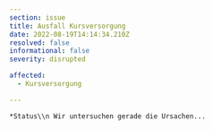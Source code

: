 ```yaml
---
section: issue
title: Ausfall Kursversorgung
date: 2022-08-19T14:14:34.210Z
resolved: false
informational: false
severity: disrupted

affected:
  - Kursversorgung

---
```


    *Status\\n Wir untersuchen gerade die Ursachen...

